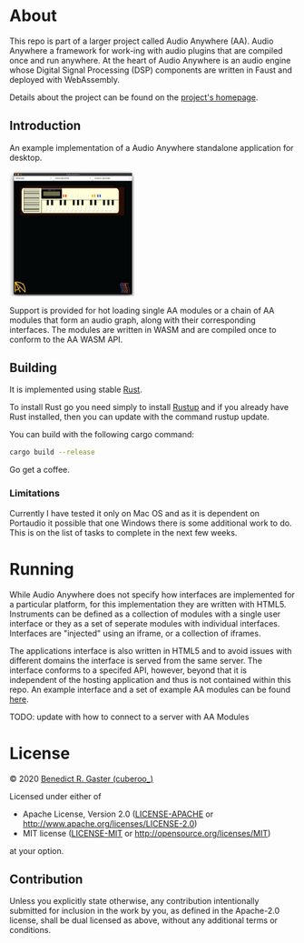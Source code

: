 # About

This repo is part of a larger project called Audio Anywhere (AA). Audio Anywhere a 
framework for work-ing with audio plugins that are compiled once and run anywhere.
At the heart of Audio Anywhere is an audio engine whose Digital Signal Processing (DSP) components are written in Faust and deployed with WebAssembly. 

Details about the project can be found on the [project's homepage](https://muses-dmi.github.io/projects/).

## Introduction

An example implementation of a Audio Anywhere standalone application for desktop.

<img src="./assets/screen_shot_vl1.svg" style="width:220px;">

Support is provided for hot loading single AA modules or a chain of AA modules that 
form an audio graph, along with their corresponding interfaces. The modules 
are written in WASM and are compiled once to conform to the AA WASM API. 

## Building

It is implemented using stable [Rust](https://www.rust-lang.org/).

To install Rust go you need simply to install [Rustup](https://rustup.rs/) and 
if you already have Rust installed, then you can update with the command rustup update.

You can build with the following cargo command:

```bash
cargo build --release
```

Go get a coffee.

### Limitations

Currently I have tested it only on Mac OS and as it is dependent on Portaudio it 
possible that one Windows there is some additional work to do. This is on the list 
of tasks to complete in the next few weeks.

# Running

While Audio Anywhere does not specify how interfaces are implemented for a 
particular platform, for this implementation they are written with HTML5. Instruments
can be defined as a collection of modules with a single user interface or they 
as a set of seperate modules with individual interfaces. Interfaces are "injected"
using an iframe, or a collection of iframes.

The applications interface is also written in HTML5 and to avoid issues with 
different domains the interface is served from the same server. The interface
conforms to a specifed API, however, beyond that it is independent of the
hosting application and thus is not contained within this repo. An example
interface and a set of example AA modules can be found [here]().

TODO: update with how to connect to a server with AA Modules

# License
© 2020 [Benedict R. Gaster (cuberoo_)](https://bgaster.github.io/)

Licensed under either of

 * Apache License, Version 2.0
   ([LICENSE-APACHE](LICENSE-APACHE) or http://www.apache.org/licenses/LICENSE-2.0)
 * MIT license
   ([LICENSE-MIT](LICENSE-MIT) or http://opensource.org/licenses/MIT)

at your option.

## Contribution

Unless you explicitly state otherwise, any contribution intentionally submitted
for inclusion in the work by you, as defined in the Apache-2.0 license, shall be
dual licensed as above, without any additional terms or conditions.
